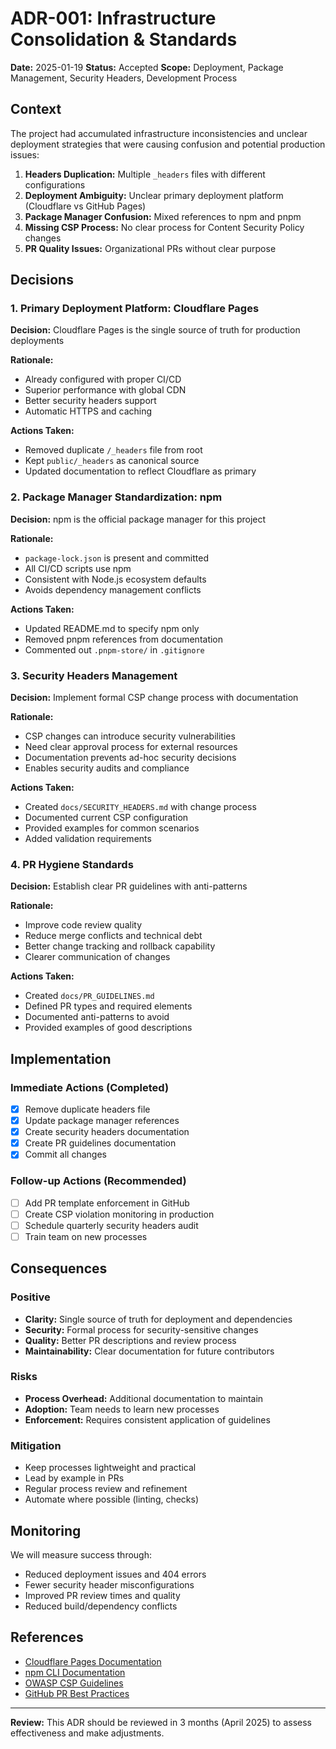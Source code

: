 # ADR-001: Infrastructure Consolidation & Standards

**Date:** 2025-01-19
**Status:** Accepted
**Scope:** Deployment, Package Management, Security Headers, Development Process

## Context

The project had accumulated infrastructure inconsistencies and unclear deployment strategies that were causing confusion and potential production issues:

1. **Headers Duplication:** Multiple `_headers` files with different configurations
2. **Deployment Ambiguity:** Unclear primary deployment platform (Cloudflare vs GitHub Pages)
3. **Package Manager Confusion:** Mixed references to npm and pnpm
4. **Missing CSP Process:** No clear process for Content Security Policy changes
5. **PR Quality Issues:** Organizational PRs without clear purpose

## Decisions

### 1. Primary Deployment Platform: Cloudflare Pages
**Decision:** Cloudflare Pages is the single source of truth for production deployments

**Rationale:**
- Already configured with proper CI/CD
- Superior performance with global CDN
- Better security headers support
- Automatic HTTPS and caching

**Actions Taken:**
- Removed duplicate `/_headers` file from root
- Kept `public/_headers` as canonical source
- Updated documentation to reflect Cloudflare as primary

### 2. Package Manager Standardization: npm
**Decision:** npm is the official package manager for this project

**Rationale:**
- `package-lock.json` is present and committed
- All CI/CD scripts use npm
- Consistent with Node.js ecosystem defaults
- Avoids dependency management conflicts

**Actions Taken:**
- Updated README.md to specify npm only
- Removed pnpm references from documentation
- Commented out `.pnpm-store/` in `.gitignore`

### 3. Security Headers Management
**Decision:** Implement formal CSP change process with documentation

**Rationale:**
- CSP changes can introduce security vulnerabilities
- Need clear approval process for external resources
- Documentation prevents ad-hoc security decisions
- Enables security audits and compliance

**Actions Taken:**
- Created `docs/SECURITY_HEADERS.md` with change process
- Documented current CSP configuration
- Provided examples for common scenarios
- Added validation requirements

### 4. PR Hygiene Standards
**Decision:** Establish clear PR guidelines with anti-patterns

**Rationale:**
- Improve code review quality
- Reduce merge conflicts and technical debt
- Better change tracking and rollback capability
- Clearer communication of changes

**Actions Taken:**
- Created `docs/PR_GUIDELINES.md`
- Defined PR types and required elements
- Documented anti-patterns to avoid
- Provided examples of good descriptions

## Implementation

### Immediate Actions (Completed)
- [x] Remove duplicate headers file
- [x] Update package manager references
- [x] Create security headers documentation
- [x] Create PR guidelines documentation
- [x] Commit all changes

### Follow-up Actions (Recommended)
- [ ] Add PR template enforcement in GitHub
- [ ] Create CSP violation monitoring in production
- [ ] Schedule quarterly security headers audit
- [ ] Train team on new processes

## Consequences

### Positive
- **Clarity:** Single source of truth for deployment and dependencies
- **Security:** Formal process for security-sensitive changes
- **Quality:** Better PR descriptions and review process
- **Maintainability:** Clear documentation for future contributors

### Risks
- **Process Overhead:** Additional documentation to maintain
- **Adoption:** Team needs to learn new processes
- **Enforcement:** Requires consistent application of guidelines

### Mitigation
- Keep processes lightweight and practical
- Lead by example in PRs
- Regular process review and refinement
- Automate where possible (linting, checks)

## Monitoring

We will measure success through:
- Reduced deployment issues and 404 errors
- Fewer security header misconfigurations
- Improved PR review times and quality
- Reduced build/dependency conflicts

## References

- [Cloudflare Pages Documentation](https://developers.cloudflare.com/pages/)
- [npm CLI Documentation](https://docs.npmjs.com/cli/)
- [OWASP CSP Guidelines](https://cheatsheetseries.owasp.org/cheatsheets/Content_Security_Policy_Cheat_Sheet.html)
- [GitHub PR Best Practices](https://docs.github.com/en/pull-requests/collaborating-with-pull-requests)

---

**Review:** This ADR should be reviewed in 3 months (April 2025) to assess effectiveness and make adjustments.